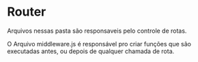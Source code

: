 # Router

Arquivos nessas pasta são responsaveis pelo controle de rotas.

O Arquivo middleware.js é responsável pro criar funções que são executadas antes, ou depois de qualquer chamada de rota.